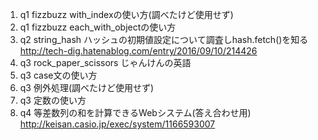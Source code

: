 1. q1 fizzbuzz with_indexの使い方(調べたけど使用せず)
2. q1 fizzbuzz each_with_objectの使い方
3. q2 string_hash ハッシュの初期値設定について調査しhash.fetch()を知る
  <http://tech-dig.hatenablog.com/entry/2016/09/10/214426>
4. q3 rock_paper_scissors じゃんけんの英語
5. q3 case文の使い方
6. q3 例外処理(調べたけど使用せず)
7. q3 定数の使い方
8. q4 等差数列の和を計算できるWebシステム(答え合わせ用)
  <http://keisan.casio.jp/exec/system/1166593007>
